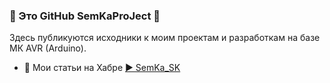 ### 💾 Это GitHub SemKaProJect 💾
Здесь публикуются исходники к моим проектам и разработкам на базе МК AVR (Arduino).
- 📃 Мои статьи на Хабре [▶️ SemKa_SK](https://habr.com/ru/users/SamDrankRaven/) 
